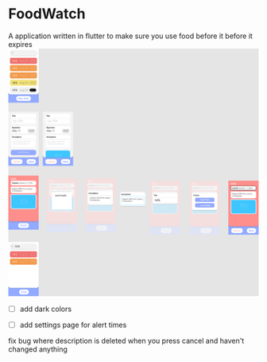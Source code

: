 # FoodWatch

A application written in flutter to make sure you use food before it before it expires
![App Design](/FoodWatch.png)

 - [ ] add dark colors  

 - [ ] add settings page for alert times

fix bug where description is deleted when you press cancel and haven't changed anything